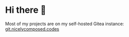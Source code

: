 # Hi there 👋
Most of my projects are on my self-hosted Gitea instance: [git.nicelycomposed.codes](https://git.nicelycomposed.codes/yehor)
